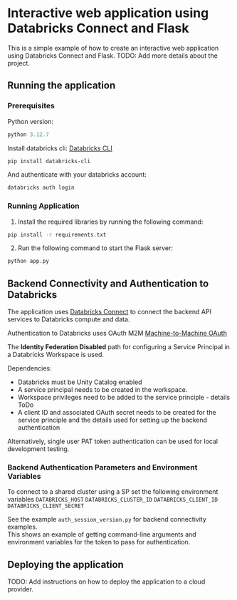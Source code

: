 # Interactive web application using Databricks Connect and Flask
This is a simple example of how to create an interactive web application using Databricks Connect and Flask.
TODO: Add more details about the project.


## Running the application
### Prerequisites

Python version:
```python
python 3.12.7
```
Install databricks cli: [Databricks CLI](https://docs.databricks.com/en/dev-tools/cli/install.html)

```bash
pip install databricks-cli
```

And authenticate with your databricks account:
```bash
databricks auth login
```

### Running Application 
1. Install the required libraries by running the following command:
```bash
pip install -r requirements.txt
```

2. Run the following command to start the Flask server:
```bash
python app.py
```

## Backend Connectivity and Authentication to Databricks
The application uses [Databricks Connect](https://docs.databricks.com/en/dev-tools/databricks-connect/index.html) to connect the backend API services to Databricks compute and data.

Authentication to Databricks uses OAuth M2M  [Machine-to-Machine OAuth](https://docs.databricks.com/en/dev-tools/auth/oauth-m2m.html) 
  
The **Identity Federation Disabled** path for configuring a Service Principal in a Databricks Workspace is used.   


Dependencies: 
+ Databricks must be Unity Catalog enabled  
+ A service principal needs to be created in the workspace.  
+ Workspace privileges need to be added to the service principle - details ToDo 
+ A client ID and associated OAuth secret needs to be created for the service principle and the details used for setting up the backend authentication

Alternatively, single user PAT token authentication can be used for local development testing. 

### Backend Authentication Parameters and Environment Variables

To connect to a shared cluster using a SP set the following environment variables
`DATABRICKS_HOST`
`DATABRICKS_CLUSTER_ID`
`DATABRICKS_CLIENT_ID`
`DATABRICKS_CLIENT_SECRET`


See the example `auth_session_version.py` for backend connectivity examples.  
This shows an example of getting command-line arguments and environment variables for the token to pass for authentication.


## Deploying the application
TODO: Add instructions on how to deploy the application to a cloud provider.
